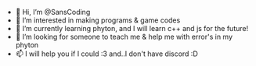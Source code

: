 - 👋 Hi, I’m @SansCoding
- 👀 I’m interested in making programs & game codes
- 🌱 I’m currently learning phyton, and I will learn c++ and js for the future!
- 💞️ I’m looking for someone to teach me & help me with error's in my phyton
- 📫 I will help you if I could :3 and..I don't have discord :D

<!---
SansCoding/SansCoding is a ✨ special ✨ repository because its `README.md` (this file) appears on your GitHub profile.
You can click the Preview link to take a look at your changes.
--->
